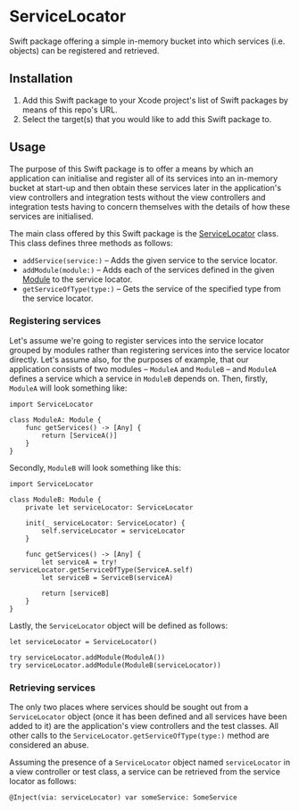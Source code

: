 # ServiceLocator

Swift package offering a simple in-memory bucket into which services (i.e. objects) can be registered and retrieved.

## Installation

1. Add this Swift package to your Xcode project's list of Swift packages by means of this repo's URL.
2. Select the target(s) that you would like to add this Swift package to.

## Usage

The purpose of this Swift package is to offer a means by which an application can initialise and register all of its services into an in-memory bucket at start-up and then obtain these services later in the application's view controllers and integration tests without the view controllers and integration tests having to concern themselves with the details of how these services are initialised.

The main class offered by this Swift package is the [ServiceLocator](Sources/ServiceLocator/ServiceLocator.swift) class. This class defines three methods as follows:

* `addService(service:)` – Adds the given service to the service locator.
* `addModule(module:)` – Adds each of the services defined in the given [Module](Sources/ServiceLocator/Module.swift) to the service locator.
* `getServiceOfType(type:)` – Gets the service of the specified type from the service locator.

### Registering services

Let's assume we're going to register services into the service locator grouped by modules rather than registering services into the service locator directly. Let's assume also, for the purposes of example, that our application consists of two modules – `ModuleA` and `ModuleB` – and `ModuleA` defines a service which a service in `ModuleB` depends on. Then, firstly, `ModuleA` will look something like:

```
import ServiceLocator

class ModuleA: Module {
    func getServices() -> [Any] {
        return [ServiceA()]
    }
}
```

Secondly, `ModuleB` will look something like this:

```
import ServiceLocator

class ModuleB: Module {
    private let serviceLocator: ServiceLocator

    init(_ serviceLocator: ServiceLocator) {
        self.serviceLocator = serviceLocator
    }

    func getServices() -> [Any] {
        let serviceA = try! serviceLocator.getServiceOfType(ServiceA.self)
        let serviceB = ServiceB(serviceA)
    
        return [serviceB]
    }
}
```

Lastly, the `ServiceLocator` object will be defined as follows:

```
let serviceLocator = ServiceLocator()

try serviceLocator.addModule(ModuleA())
try serviceLocator.addModule(ModuleB(serviceLocator))
```

### Retrieving services

The only two places where services should be sought out from a `ServiceLocator` object (once it has been defined and all services have been added to it) are the application's view controllers and the test classes. All other calls to the `ServiceLocator.getServiceOfType(type:)` method are considered an abuse.

Assuming the presence of a `ServiceLocator` object named `serviceLocator` in a view controller or test class, a service can be retrieved from the service locator as follows:

```
@Inject(via: serviceLocator) var someService: SomeService
```
